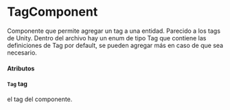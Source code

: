 # TagComponent

Componente que permite agregar un tag a una entidad. Parecido a los tags de Unity. Dentro del archivo hay un enum de tipo Tag que contiene las definiciones de Tag por default, se pueden agregar más en caso de que sea necesario.

#### Atributos

#### `Tag` tag

el tag del componente.